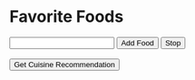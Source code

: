 <html>

<head>
  <style>
    #ship-animation {
      font-family: monospace;
      font-size: 20px;
    }
  </style>
</head>
<body>
<h1>Favorite Foods</h1>
    <ul id="food-list"></ul>
    <input type="text" id="food-input">
    <button onclick="addFood()" id="add-button">Add Food</button>
    <button onclick="stopAdding()" id="stop-button">Stop</button>
    <br><br>
    <button onclick="callAPI(); ship()">Get Cuisine Recommendation</button>
    <p id="foods"></p>
  <pre id="ship-animation"></pre>

  <script>
    require('dotenv').config();

    function shipPrint(position) {
      const animationElement = document.getElementById('ship-animation');
      const spaces = ' '.repeat(position);

      const frame = `${spaces} .   \n${spaces}  .   \n${spaces}    .\n\\~~~~~/\n \\   /\n  \\ /\n   V\n   |\n   |\n------`;

      animationElement.textContent = frame;
    }

    async function ship() {
      const start = 0;
      const distance = 3;
      const step = 2;
	
      for (let position = start; position < distance; position += step) {
        shipPrint(0);
        await sleep(1000);
        shipPrint(2);
        await sleep(1000);
      }
    }

    function sleep(ms) {
      return new Promise(resolve => setTimeout(resolve, ms));
    }
    function callAPI() {
            var api_key = process.env.API_KEY;
            var endpoint = 'https://api.openai.com/v1/completions';
            var headers = {
                'Authorization': 'Bearer ' + api_key,
                'Content-Type': 'application/json'
            };
            var text = document.getElementById('foods').value;
            var data = {
                'model': 'text-davinci-003',
                'prompt': "Give me a specific cuisine that I would like based on the foods that I like. Here are the foods: " + text,
                'max_tokens': 100
            };
            fetch(endpoint, {
                method: 'POST',
                headers: headers,
                body: JSON.stringify(data)
            })
            .then(response => response.json())
            .then(result => {
                var completed_text = result.choices[0].text;
                console.log(completed_text);
                 			document.getElementById('foods').innerHTML = completed_text
                
            });
        }
        function addFood() {
            var foodInput = document.getElementById('food-input');
            var food = foodInput.value.trim();
            if (food !== '') {
                var foodList = document.getElementById('food-list');
                var foodItem = document.createElement('li');
                foodItem.textContent = food;
                foodList.appendChild(foodItem);
                foodInput.value = '';
            }
        }
        function stopAdding() {
            callAPI();
            document.getElementById('food-input').disabled = true;
            document.getElementById('add-button').disabled = true;
            document.getElementById('stop-button').disabled = true;
        }

    
  </script>
</body>
</html>

  <script>

    require('dotenv').config();

    function addFood(foodName) {
      const foodInput = document.getElementsByName(foodName)[0];
      const foodValue = foodInput.value.trim();
      if (foodValue !== '') {
        favorite_foods[foodValue] = true;
        foodInput.value = '';
      }
    }

    async function call(text) {
  const api_key = process.toml.key;

        const endpoint = 'https://api.openai.com/v1/completions';
        const headers = {
        'Authorization': 'Bearer ' + api_key,
        'Content-Type': 'application/json'
      };
      const data = {
        'model': 'text-davinci-003', // Updated to use 'text-davinci-003' model
        'prompt': text,
        'max_tokens': 75
      };

      const response = await fetch(endpoint, { method: 'POST', headers, body: JSON.stringify(data) });
      const result = await response.json();

      const completed_text = result.choices[0].text;
      alert(completed_text);
    }

    function submitFoods() {
      const foods = Object.keys(favorite_foods);
      if (foods.length > 0) {
        const foodsString = foods.join(', ');
        call("Give me a specific type of cuisine based on the foods that I like. Start by saying 'You would enjoy [cuisine].' Also, briefly describe the given cuisine. Here are the foods: " + foodsString);
      }
    }
  </script>
</body>
</html>